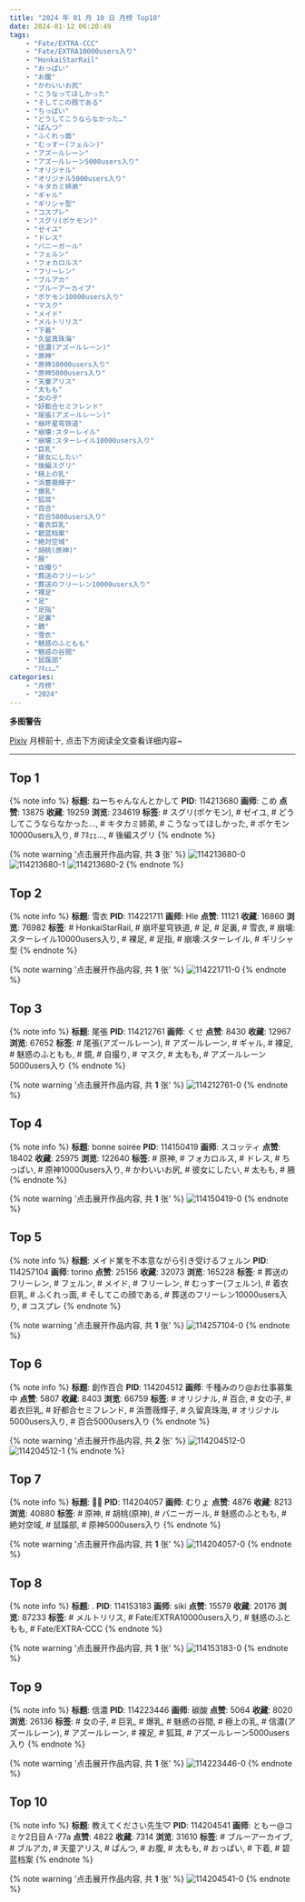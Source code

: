 ```yaml
---
title: "2024 年 01 月 10 日 月榜 Top10"
date: 2024-01-12 06:20:49
tags:
    - "Fate/EXTRA-CCC"
    - "Fate/EXTRA10000users入り"
    - "HonkaiStarRail"
    - "おっぱい"
    - "お腹"
    - "かわいいお尻"
    - "こうなってほしかった"
    - "そしてこの顔である"
    - "ちっぱい"
    - "どうしてこうならなかった…"
    - "ぱんつ"
    - "ふくれっ面"
    - "むっすー(フェルン)"
    - "アズールレーン"
    - "アズールレーン5000users入り"
    - "オリジナル"
    - "オリジナル5000users入り"
    - "キタカミ姉弟"
    - "ギャル"
    - "ギリシャ型"
    - "コスプレ"
    - "スグリ(ポケモン)"
    - "ゼイユ"
    - "ドレス"
    - "バニーガール"
    - "フェルン"
    - "フォカロルス"
    - "フリーレン"
    - "ブルアカ"
    - "ブルーアーカイブ"
    - "ポケモン10000users入り"
    - "マスク"
    - "メイド"
    - "メルトリリス"
    - "下着"
    - "久留真珠海"
    - "信濃(アズールレーン)"
    - "原神"
    - "原神10000users入り"
    - "原神5000users入り"
    - "天童アリス"
    - "太もも"
    - "女の子"
    - "好都合セミフレンド"
    - "尾張(アズールレーン)"
    - "崩坏星穹铁道"
    - "崩壊:スターレイル"
    - "崩壊:スターレイル10000users入り"
    - "巨乳"
    - "彼女にしたい"
    - "後編スグリ"
    - "極上の乳"
    - "浜薔薇輝子"
    - "爆乳"
    - "狐耳"
    - "百合"
    - "百合5000users入り"
    - "着衣巨乳"
    - "碧蓝档案"
    - "絶対空域"
    - "胡桃(原神)"
    - "腋"
    - "自撮り"
    - "葬送のフリーレン"
    - "葬送のフリーレン10000users入り"
    - "裸足"
    - "足"
    - "足指"
    - "足裏"
    - "鏡"
    - "雪衣"
    - "魅惑のふともも"
    - "魅惑の谷間"
    - "鼠蹊部"
    - "ｱﾈｪｪ…"
categories:
    - "月榜"
    - "2024"
---
```


<i class="fa fa-triangle-exclamation"></i>**多图警告**<i class="fa fa-triangle-exclamation"></i>

[Pixiv](https://www.pixiv.net/) 月榜前十, 点击下方阅读全文查看详细内容~

<!-- more -->

---

## Top 1

{% note info %}
**标题**: ねーちゃんなんとかして
**PID**: 114213680 **画师**: こめ
**点赞**: 13875 **收藏**: 19259 **浏览**: 234619
**标签**: # スグリ(ポケモン), # ゼイユ, # どうしてこうならなかった…, # キタカミ姉弟, # こうなってほしかった, # ポケモン10000users入り, # ｱﾈｪｪ…, # 後編スグリ
{% endnote %}

{% note warning '点击展开作品内容, 共 **3** 张' %}
![114213680-0](https://i.pixiv.re/img-original/img/2023/12/14/11/06/38/114213680_p0.jpg)
![114213680-1](https://i.pixiv.re/img-original/img/2023/12/14/11/06/38/114213680_p1.jpg)
![114213680-2](https://i.pixiv.re/img-original/img/2023/12/14/11/06/38/114213680_p2.jpg)
{% endnote %}

## Top 2

{% note info %}
**标题**: 雪衣
**PID**: 114221711 **画师**: Hle
**点赞**: 11121 **收藏**: 16860 **浏览**: 76982
**标签**: # HonkaiStarRail, # 崩坏星穹铁道, # 足, # 足裏, # 雪衣, # 崩壊:スターレイル10000users入り, # 裸足, # 足指, # 崩壊:スターレイル, # ギリシャ型
{% endnote %}

{% note warning '点击展开作品内容, 共 **1** 张' %}
![114221711-0](https://i.pixiv.re/img-original/img/2023/12/14/19/10/19/114221711_p0.jpg)
{% endnote %}

## Top 3

{% note info %}
**标题**: 尾張
**PID**: 114212761 **画师**: くせ
**点赞**: 8430 **收藏**: 12967 **浏览**: 67652
**标签**: # 尾張(アズールレーン), # アズールレーン, # ギャル, # 裸足, # 魅惑のふともも, # 鏡, # 自撮り, # マスク, # 太もも, # アズールレーン5000users入り
{% endnote %}

{% note warning '点击展开作品内容, 共 **1** 张' %}
![114212761-0](https://i.pixiv.re/img-original/img/2023/12/14/10/00/00/114212761_p0.png)
{% endnote %}

## Top 4

{% note info %}
**标题**: bonne soirée
**PID**: 114150419 **画师**: スコッティ
**点赞**: 18402 **收藏**: 25975 **浏览**: 122640
**标签**: # 原神, # フォカロルス, # ドレス, # ちっぱい, # 原神10000users入り, # かわいいお尻, # 彼女にしたい, # 太もも, # 腋
{% endnote %}

{% note warning '点击展开作品内容, 共 **1** 张' %}
![114150419-0](https://i.pixiv.re/img-original/img/2023/12/12/00/00/35/114150419_p0.jpg)
{% endnote %}

## Top 5

{% note info %}
**标题**: メイド業を不本意ながら引き受けるフェルン
**PID**: 114257104 **画师**: torino
**点赞**: 25156 **收藏**: 32073 **浏览**: 165228
**标签**: # 葬送のフリーレン, # フェルン, # メイド, # フリーレン, # むっすー(フェルン), # 着衣巨乳, # ふくれっ面, # そしてこの顔である, # 葬送のフリーレン10000users入り, # コスプレ
{% endnote %}

{% note warning '点击展开作品内容, 共 **1** 张' %}
![114257104-0](https://i.pixiv.re/img-original/img/2023/12/16/00/00/36/114257104_p0.jpg)
{% endnote %}

## Top 6

{% note info %}
**标题**: 創作百合
**PID**: 114204512 **画师**: 千種みのり@お仕事募集中
**点赞**: 5807 **收藏**: 8403 **浏览**: 66759
**标签**: # オリジナル, # 百合, # 女の子, # 着衣巨乳, # 好都合セミフレンド, # 浜薔薇輝子, # 久留真珠海, # オリジナル5000users入り, # 百合5000users入り
{% endnote %}

{% note warning '点击展开作品内容, 共 **2** 张' %}
![114204512-0](https://i.pixiv.re/img-original/img/2023/12/14/00/06/55/114204512_p0.jpg)
![114204512-1](https://i.pixiv.re/img-original/img/2023/12/14/00/06/55/114204512_p1.jpg)
{% endnote %}

## Top 7

{% note info %}
**标题**: 🐰👻
**PID**: 114204057 **画师**: むりょ
**点赞**: 4876 **收藏**: 8213 **浏览**: 40880
**标签**: # 原神, # 胡桃(原神), # バニーガール, # 魅惑のふともも, # 絶対空域, # 鼠蹊部, # 原神5000users入り
{% endnote %}

{% note warning '点击展开作品内容, 共 **1** 张' %}
![114204057-0](https://i.pixiv.re/img-original/img/2023/12/14/00/00/20/114204057_p0.png)
{% endnote %}

## Top 8

{% note info %}
**标题**: .
**PID**: 114153183 **画师**: siki
**点赞**: 15579 **收藏**: 20176 **浏览**: 87233
**标签**: # メルトリリス, # Fate/EXTRA10000users入り, # 魅惑のふともも, # Fate/EXTRA-CCC
{% endnote %}

{% note warning '点击展开作品内容, 共 **1** 张' %}
![114153183-0](https://i.pixiv.re/img-original/img/2023/12/12/01/39/24/114153183_p0.jpg)
{% endnote %}

## Top 9

{% note info %}
**标题**: 信濃
**PID**: 114223446 **画师**: 碳酸
**点赞**: 5064 **收藏**: 8020 **浏览**: 26136
**标签**: # 女の子, # 巨乳, # 爆乳, # 魅惑の谷間, # 極上の乳, # 信濃(アズールレーン), # アズールレーン, # 裸足, # 狐耳, # アズールレーン5000users入り
{% endnote %}

{% note warning '点击展开作品内容, 共 **1** 张' %}
![114223446-0](https://i.pixiv.re/img-original/img/2023/12/14/20/20/01/114223446_p0.jpg)
{% endnote %}

## Top 10

{% note info %}
**标题**: 教えてください先生♡
**PID**: 114204541 **画师**: ともー@コミケ2日目Ａ-77a
**点赞**: 4822 **收藏**: 7314 **浏览**: 31610
**标签**: # ブルーアーカイブ, # ブルアカ, # 天童アリス, # ぱんつ, # お腹, # 太もも, # おっぱい, # 下着, # 碧蓝档案
{% endnote %}

{% note warning '点击展开作品内容, 共 **1** 张' %}
![114204541-0](https://i.pixiv.re/img-original/img/2023/12/14/00/08/27/114204541_p0.png)
{% endnote %}

